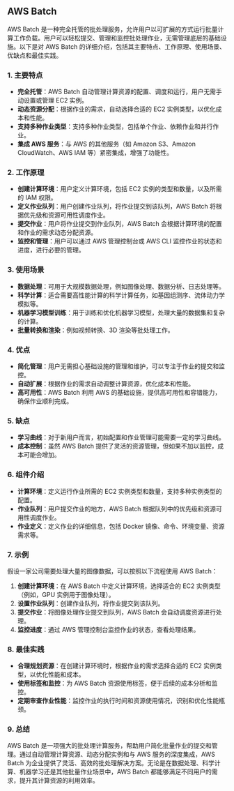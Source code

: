## AWS Batch

AWS Batch 是一种完全托管的批处理服务，允许用户以可扩展的方式运行批量计算工作负载。用户可以轻松提交、管理和监控批处理作业，无需管理底层的基础设施。以下是对 AWS Batch 的详细介绍，包括其主要特点、工作原理、使用场景、优缺点和最佳实践。

### 1. **主要特点**
- **完全托管**：AWS Batch 自动管理计算资源的配置、调度和运行，用户无需手动设置或管理 EC2 实例。
- **动态资源分配**：根据作业的需求，自动选择合适的 EC2 实例类型，以优化成本和性能。
- **支持多种作业类型**：支持多种作业类型，包括单个作业、依赖作业和并行作业。
- **集成 AWS 服务**：与 AWS 的其他服务（如 Amazon S3、Amazon CloudWatch、AWS IAM 等）紧密集成，增强了功能性。

### 2. **工作原理**
- **创建计算环境**：用户定义计算环境，包括 EC2 实例的类型和数量，以及所需的 IAM 权限。
- **定义作业队列**：用户创建作业队列，将作业提交到该队列，AWS Batch 将根据优先级和资源可用性调度作业。
- **提交作业**：用户将作业提交到作业队列，AWS Batch 会根据计算环境的配置和作业的需求动态分配资源。
- **监控和管理**：用户可以通过 AWS 管理控制台或 AWS CLI 监控作业的状态和进度，进行必要的管理。

### 3. **使用场景**
- **数据处理**：可用于大规模数据处理，例如图像处理、数据分析、日志处理等。
- **科学计算**：适合需要高性能计算的科学计算任务，如基因组测序、流体动力学模拟等。
- **机器学习模型训练**：用于训练和优化机器学习模型，处理大量的数据集和复杂的计算。
- **批量转换和渲染**：例如视频转换、3D 渲染等批处理工作。

### 4. **优点**
- **简化管理**：用户无需担心基础设施的管理和维护，可以专注于作业的提交和监控。
- **自动扩展**：根据作业的需求自动调整计算资源，优化成本和性能。
- **高可用性**：AWS Batch 利用 AWS 的基础设施，提供高可用性和容错能力，确保作业顺利完成。

### 5. **缺点**
- **学习曲线**：对于新用户而言，初始配置和作业管理可能需要一定的学习曲线。
- **成本控制**：虽然 AWS Batch 提供了灵活的资源管理，但如果不加以监控，成本可能会增加。

### 6. **组件介绍**
- **计算环境**：定义运行作业所需的 EC2 实例类型和数量，支持多种实例类型的配置。
- **作业队列**：用户提交作业的地方，AWS Batch 根据队列中的优先级和资源可用性调度作业。
- **作业定义**：定义作业的详细信息，包括 Docker 镜像、命令、环境变量、资源需求等。

### 7. **示例**
假设一家公司需要处理大量的图像数据，可以按照以下流程使用 AWS Batch：
1. **创建计算环境**：在 AWS Batch 中定义计算环境，选择适合的 EC2 实例类型（例如，GPU 实例用于图像处理）。
2. **设置作业队列**：创建作业队列，将作业提交到该队列。
3. **提交作业**：将图像处理作业提交到队列，AWS Batch 会自动调度资源进行处理。
4. **监控进度**：通过 AWS 管理控制台监控作业的状态，查看处理结果。

### 8. **最佳实践**
- **合理规划资源**：在创建计算环境时，根据作业的需求选择合适的 EC2 实例类型，以优化性能和成本。
- **使用标签和监控**：为 AWS Batch 资源使用标签，便于后续的成本分析和监控。
- **定期审查作业性能**：监控作业的执行时间和资源使用情况，识别和优化性能瓶颈。

### 9. **总结**
AWS Batch 是一项强大的批处理计算服务，帮助用户简化批量作业的提交和管理。通过自动管理计算资源、动态分配实例和与 AWS 服务的深度集成，AWS Batch 为企业提供了灵活、高效的批处理解决方案。无论是在数据处理、科学计算、机器学习还是其他批量作业场景中，AWS Batch 都能够满足不同用户的需求，提升其计算资源的利用效率。
